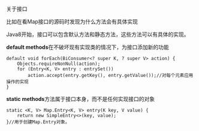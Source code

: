 关于接口

比如在看Map接口的源码时发现为什么方法会有具体实现

Java8开始，接口可以包含默认方法和静态方法，这些方法可以有具体的实现。

**default methods**在不破坏现有实现类的情况下，为接口添加新的功能

```
default void forEach(BiConsumer<? super K, ? super V> action) {
    Objects.requireNonNull(action);
    for (Entry<K, V> entry : entrySet())
        action.accept(entry.getKey(), entry.getValue());//对每个元素应用操作的实现
}
```

**static methods**方法属于接口本身，而不是任何实现接口的对象

```
static <K, V> Map.Entry<K, V> entry(K key, V value) {
    return new SimpleEntry<>(key, value);
}//用于创建Map.Entry对象。
```

